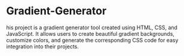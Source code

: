 # Gradient-Generator
his project is a gradient generator tool created using HTML, CSS, and JavaScript. It allows users to create beautiful gradient backgrounds, customize colors, and generate the corresponding CSS code for easy integration into their projects.
